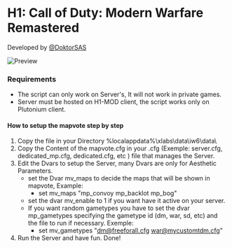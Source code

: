 # H1: Call of Duty: Modern Warfare Remastered 
Developed by [@DoktorSAS](https://twitter.com/DoktorSAS)

![Preview](https://pbs.twimg.com/media/Fn9U5ubXgAEpzCg?format=jpg&name=large)

### Requirements

- The script can only work on Server's, It will not work in private games.
- Server must be hosted on H1-MOD client, the script works only on Plutonium client.

#### How to setup the mapvote step by step 

 1) Copy the file in your Directory %localappdata%\xlabs\data\iw6\data\
 3) Copy the Content of the mapvote.cfg in your .cfg (Exemple: server.cfg, dedicated_mp.cfg, dedicated.cfg, etc ) file that manages the Server.
 4) Edit the Dvars to setup the Server, many Dvars are only for Aesthetic Parameters.
    - set the Dvar mv_maps to decide the maps that will be shown in mapvote, Example:
        - set mv_maps "mp_convoy mp_backlot mp_bog"
    - set the dvar mv_enable to 1 if you want have it active on your server.
    - If you want random gametypes you have to set the dvar mp_gametypes specifying the gametype id (dm, war, sd, etc) and the file to run if necessary. Exemple:
        - set mv_gametypes "dm@freeforall.cfg war@mycustomtdm.cfg"
 5) Run the Server and have fun. Done!
